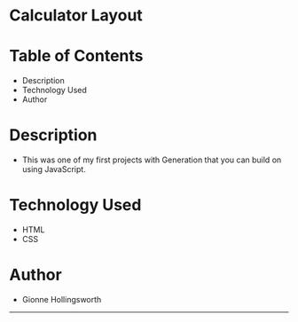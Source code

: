 # Calculator Layout

# Table of Contents
* Description
* Technology Used
* Author

# Description
* This was one of my first projects with Generation that you can build on using JavaScript.

# Technology Used
* HTML
* CSS

# Author
* Gionne Hollingsworth

-------------------------------------------------------------------------------------------------------------------------------------------------------------------------
